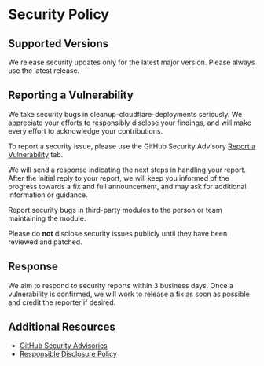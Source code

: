 # Security Policy

## Supported Versions

We release security updates only for the latest major version. Please always use the latest release.

## Reporting a Vulnerability

We take security bugs in cleanup-cloudflare-deployments seriously. We appreciate your efforts to responsibly disclose your findings, and will make every effort to acknowledge your contributions.

To report a security issue, please use the GitHub Security Advisory [Report a Vulnerability](https://github.com/Th3S4mur41/cleanup-cloudflare-deployments/security/advisories/new) tab.

We will send a response indicating the next steps in handling your report. After the initial reply to your report, we will keep you informed of the progress towards a fix and full announcement, and may ask for additional information or guidance.

Report security bugs in third-party modules to the person or team maintaining the module.

Please do **not** disclose security issues publicly until they have been reviewed and patched.

## Response

We aim to respond to security reports within 3 business days. Once a vulnerability is confirmed, we will work to release a fix as soon as possible and credit the reporter if desired.

## Additional Resources
- [GitHub Security Advisories](https://docs.github.com/en/code-security/security-advisories/repository-advisories/about-repository-security-advisories)
- [Responsible Disclosure Policy](https://docs.github.com/en/code-security/getting-started/adding-a-security-policy-to-your-repository)
